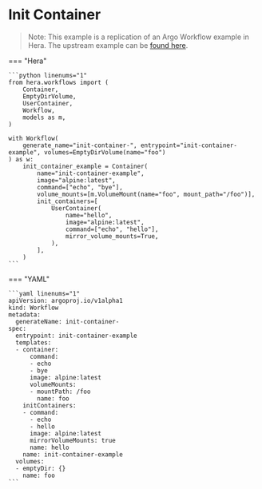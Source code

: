 # Init Container

> Note: This example is a replication of an Argo Workflow example in Hera. The upstream example can be [found here](https://github.com/argoproj/argo-workflows/blob/master/examples/init-container.yaml).




=== "Hera"

    ```python linenums="1"
    from hera.workflows import (
        Container,
        EmptyDirVolume,
        UserContainer,
        Workflow,
        models as m,
    )

    with Workflow(
        generate_name="init-container-", entrypoint="init-container-example", volumes=EmptyDirVolume(name="foo")
    ) as w:
        init_container_example = Container(
            name="init-container-example",
            image="alpine:latest",
            command=["echo", "bye"],
            volume_mounts=[m.VolumeMount(name="foo", mount_path="/foo")],
            init_containers=[
                UserContainer(
                    name="hello",
                    image="alpine:latest",
                    command=["echo", "hello"],
                    mirror_volume_mounts=True,
                ),
            ],
        )
    ```

=== "YAML"

    ```yaml linenums="1"
    apiVersion: argoproj.io/v1alpha1
    kind: Workflow
    metadata:
      generateName: init-container-
    spec:
      entrypoint: init-container-example
      templates:
      - container:
          command:
          - echo
          - bye
          image: alpine:latest
          volumeMounts:
          - mountPath: /foo
            name: foo
        initContainers:
        - command:
          - echo
          - hello
          image: alpine:latest
          mirrorVolumeMounts: true
          name: hello
        name: init-container-example
      volumes:
      - emptyDir: {}
        name: foo
    ```

